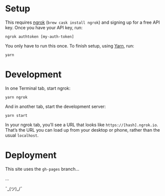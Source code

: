 # Setup

This requires [ngrok](https://ngrok.com/) (`brew cask install ngrok`) and
signing up for a free API key. Once you have your API key, run:

```
ngrok authtoken [my-auth-token]
```

You only have to run this once. To finish setup, using [Yarn](https://yarnpkg.com/), run:

```
yarn
```

# Development

In one Terminal tab, start ngrok:

```
yarn ngrok
```

And in another tab, start the development server:

```
yarn start
```

In your ngrok tab, you’ll see a URL that looks like `https://[hash].ngrok.io`.
That’s the URL you can load up from your desktop or phone, rather than the
usual `localhost`.

# Deployment

This site uses the `gh-pages` branch…

…

¯\_(ツ)_/¯
